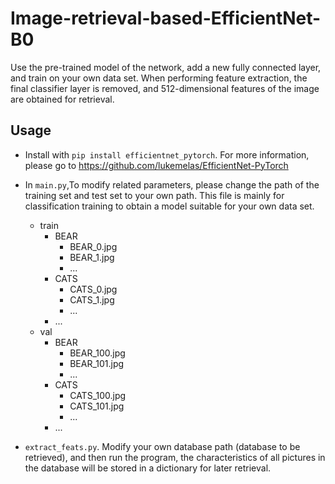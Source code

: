 # Image-retrieval-based-EfficientNet-B0
Use the pre-trained model of the network, add a new fully connected layer, and train on your own data set. When performing feature extraction, the final classifier layer is removed, and 512-dimensional features of the image are obtained for retrieval.
## Usage
  * Install with `pip install efficientnet_pytorch`. For more information, please go to https://github.com/lukemelas/EfficientNet-PyTorch
  
  * In `main.py`,To modify related parameters, please change the path of the training set and test set to your own path. This file is mainly for classification training to obtain a model suitable for your own data set.
  
    * train
      *  BEAR
         *  BEAR_0.jpg
         *  BEAR_1.jpg
         *  ...
      * CATS
         * CATS_0.jpg
         * CATS_1.jpg
         * ...
      * ...
    * val
      *  BEAR
         *  BEAR_100.jpg
         *  BEAR_101.jpg
         *  ...
      * CATS
         * CATS_100.jpg
         * CATS_101.jpg
         * ...
      * ...

  * `extract_feats.py`. Modify your own database path (database to be retrieved), and then run the program, the characteristics of all pictures in the database will be stored in a dictionary for later retrieval.
  
  
